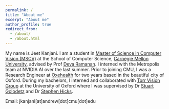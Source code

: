 ```yaml
---
permalink: /
title: "About me"
excerpt: "About me"
author_profile: true
redirect_from: 
  - /about/
  - /about.html
---
```

My name is Jeet Kanjani. I am a student in [Master of Science in Computer Vision (MSCV)](https://www.ri.cmu.edu/education/academic-programs/master-of-science-computer-vision/) at the School of Computer Science, [Carnegie Mellon University](https://www.cs.cmu.edu/), advised by Prof [Deva Ramanan]((http://www.cs.cmu.edu/~deva/)). I interned with the Metropolis team at NVIDIA AI over the last summer. Prior to joining CMU, I was a Research Engineer at [Oxehealth](https://www.oxehealth.com/) for two years based in the beautiful city of Oxford. During my bachelors, I interned and collaborated with [Torr Vision Group](http://www.robots.ox.ac.uk/~tvg/) at the University of Oxford where I was supervised by Dr [Stuart Golodetz](http://research.gxstudios.net/) and Dr [Stephen Hicks](https://www.ox.ac.uk/news-and-events/find-an-expert/dr-stephen-hicks).

Email: jkanjani[at]andrew[dot]cmu[dot]edu


